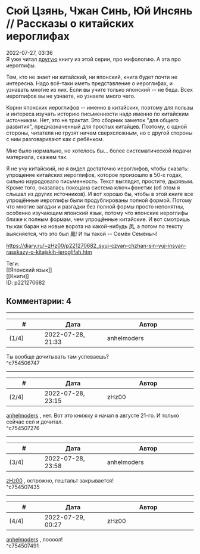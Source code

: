 Сюй Цзянь, Чжан Синь, Юй Инсянь // Рассказы о китайских иероглифах
==================================================================

  
2022-07-27, 03:36  
 Я уже читал  [другую](Чжан%20Тунъян,%20Ху%20Фанфан,%20Янь%20Синъе%20%20Мифы%20и%20легенды%20Китая%20(М.%20Шанс,%202019))  книгу из этой серии, про мифологию. А эта про иероглифы.   
   
 Тем, кто не знает ни китайский, ни японский, книга будет почти не интересна. Надо всё-таки иметь представление о иероглифах, и узнавать многие из них. Если вы учите только японский -- не беда. Всех иероглифов вы не узнаете, но узнаете много чего.   
   
 Корни японских иероглифов -- именно в китайских, поэтому для пользы и интереса изучать историю письменности надо именно по китайским источникам. Нет, это не трактат. Это сборник заметок "для общего развития", предназначенный для простых китайцев. Поэтому, с одной стороны, читателя не грузят ничем сверхсложным, но с другой стороны с ним разговаривают как с ребёнком.   
   
 Мне было нормально, но хотелось бы... более систематической подачи материала, скажем так.   
   
 Я не учу китайский, но я видел достаточно иероглифов, чтобы сказать: упрощение китайских иероглифов, которое произошло в 50-х годах, сильно изуродовало письменность. Текст выглядит, простите, дырявым. Кроме того, оказалась покоцана система ключ+фонетик (об этом я слышал из других источников). И вот хорошо бы, чтобы в этой книге все упрощённые иероглифы были продублированы полной формой. Потому что многие загадки и разгадки без полной формы просто непонятны, особенно изучающим японский язык, потому что японские иероглифы ближе к полным формам, чем упрощённые китайские. И вот смотришь ты как баран на новые ворота на какой-нибудь 凤, а потом по тексту выясняется, что это был 鳳! И ты такой -- Семён Семёныч!   
  
<https://diary.ru/~zHz00/p221270682_syuj-czyan-chzhan-sin-yuj-insyan-rasskazy-o-kitajskih-ieroglifah.htm>  
  
Теги:  
[[Японский язык]]  
[[Книги]]  
ID: p221270682  


Комментарии: 4
--------------

  


---



|         #         |              Дата              |                     Автор                     |           ID           |
| --- | --- | --- | --- |
| (1/4) | 2022-07-28, 21:33 | anhelmoders | c754506747 |

  
 Ты вообще дочитывать там успеваешь?   
 ^c754506747

---



|         #         |              Дата              |                     Автор                     |           ID           |
| --- | --- | --- | --- |
| (2/4) | 2022-07-28, 23:15 | zHz00 | c754507276 |

  
  [anhelmoders](https://anhelmoders.diary.ru "No plans. Only wonders.")  , нет. Вот это книжку я начал в августе 21-го. И только сейчас сел и дочитал.   
 ^c754507276

---



|         #         |              Дата              |                     Автор                     |           ID           |
| --- | --- | --- | --- |
| (3/4) | 2022-07-28, 23:58 | anhelmoders | c754507435 |

  
  [zHz00](https://zHz00.diary.ru "Untitled")  , острожно, гештальт закрывается!   
 ^c754507435

---



|         #         |              Дата              |                     Автор                     |           ID           |
| --- | --- | --- | --- |
| (4/4) | 2022-07-29, 00:27 | zHz00 | c754507491 |

  
  [anhelmoders](https://anhelmoders.diary.ru "No plans. Only wonders.")  , лоооол!   
 ^c754507491